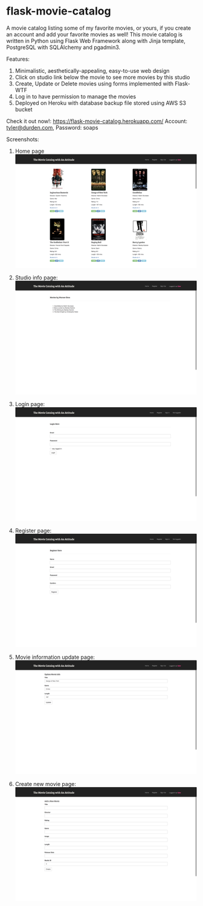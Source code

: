 # flask-movie-catalog

A movie catalog listing some of my favorite movies, or yours, if you create an account and add your favorite movies as well! This movie catalog is written in Python using Flask Web Framework along with Jinja template, PostgreSQL with SQLAlchemy and pgadmin3. 

Features: 
1. Minimalistic, aesthetically-appealing, easy-to-use web design
2. Click on studio link below the movie to see more movies by this studio
3. Create, Update or Delete movies using forms implemented with Flask-WTF
4. Log in to have permission to manage the movies
5. Deployed on Heroku with database backup file stored using AWS S3 bucket

Check it out now!: https://flask-movie-catalog.herokuapp.com/
Account: tyler@durden.com, Password: soaps

Screenshots: 
1. Home page
![Home page](flask-movie-catalog-screenshot.png?raw=true "Title")

2. Studio info page: 
![Studio info page](studio-page.png?raw=true "Title")

3. Login page: 
![Login page](login-page.png?raw=true "Title")

4. Register page: 
![Register page](register-page.png?raw=true "Title")

5. Movie information update page: 
![Movie information update page](update-info-page.png?raw=true "Title")

6. Create new movie page: 
![Create new movie page](create-new-movie-page.png?raw=true "Title")
